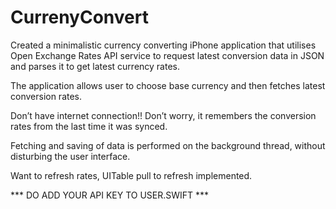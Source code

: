 # CurrenyConvert
Created a minimalistic currency converting iPhone application that utilises Open Exchange Rates API service to request latest conversion data in JSON and parses it to get latest currency rates.

The application allows user to choose base currency and then fetches latest conversion rates.

Don’t have internet connection!! Don’t worry, it remembers the conversion rates from the last time it was synced.

Fetching and saving of data is performed on the background thread, without disturbing the user interface.

Want to refresh rates, UITable pull to refresh implemented.

*** DO ADD YOUR API KEY TO USER.SWIFT ***
